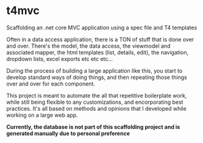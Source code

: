 # t4mvc
Scaffolding an .net core MVC application using a spec file and T4 templates

Often in a data access application, there is a TON of stuff that is done over and over. There's the model, the data access, the viewmodel and associated mapper, the html templates (list, details, edit), the navigation, dropdown lists, excel exports etc etc etc... 

During the process of building a large application like this, you start to develop standard ways of doing things, and then repeating those things over and over for each component. 

This project is meant to automate the all that repetitive boilerplate work, while still being flexible to any customizations, and encorporating best practices. It's all based on methods and opinions that I developed while working on a large web app. 

**Currently, the database is not part of this scaffolding project and is generated manually due to personal preference**
